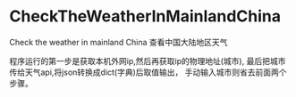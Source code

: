 # CheckTheWeatherInMainlandChina
Check the weather in mainland China 查看中国大陆地区天气

程序运行的第一步是获取本机外网ip,然后再获取ip的物理地址(城市),
最后把城市传给天气api,将json转换成dict(字典)后取值输出，
手动输入城市则省去前面两个步骤。
